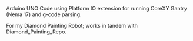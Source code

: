 Arduino UNO Code using Platform IO extension for running CoreXY Gantry (Nema 17) and g-code parsing. 

For my Diamond Painting Robot; works in tandem with Diamond_Painting_Repo. 
